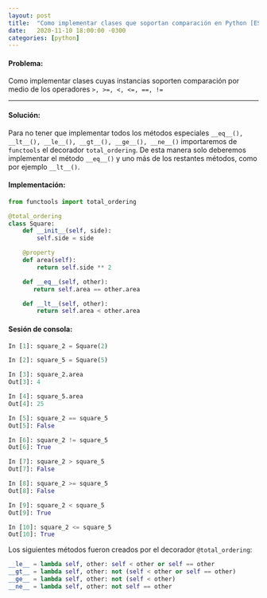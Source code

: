 ```yaml
---
layout: post
title:  "Como implementar clases que soportan comparación en Python [ES]"
date:   2020-11-10 18:00:00 -0300
categories: [python]
---
```


#### Problema:
Como implementar clases cuyas instancias soporten comparación por medio de los operadores ```>, >=, <, <=, ==, !=```

----------------

#### Solución:
Para no tener que implementar todos los métodos especiales ```__eq__(), __lt__(), __le__(), __gt__(), __ge__(), __ne__()``` importaremos de ```functools``` el decorador ```total_ordering```. De esta manera solo deberemos implementar el método ```__eq__()``` y uno más de los restantes métodos, como por ejemplo ```__lt__()```.

#### Implementación:
```python
from functools import total_ordering

@total_ordering
class Square:
    def __init__(self, side):
        self.side = side

    @property
    def area(self):
        return self.side ** 2

    def __eq__(self, other):
       return self.area == other.area

    def __lt__(self, other):
        return self.area < other.area
```
#### Sesión de consola:

```python
In [1]: square_2 = Square(2)

In [2]: square_5 = Square(5)

In [3]: square_2.area
Out[3]: 4

In [4]: square_5.area
Out[4]: 25

In [5]: square_2 == square_5
Out[5]: False

In [6]: square_2 != square_5
Out[6]: True

In [7]: square_2 > square_5
Out[7]: False

In [8]: square_2 >= square_5
Out[8]: False

In [9]: square_2 < square_5
Out[9]: True

In [10]: square_2 <= square_5
Out[10]: True
```

Los siguientes métodos fueron creados por el decorador ```@total_ordering```:
```python
__le__ = lambda self, other: self < other or self == other
__gt__ = lambda self, other: not (self < other or self == other)
__ge__ = lambda self, other: not (self < other)
__ne__ = lambda self, other: not self == other
```
